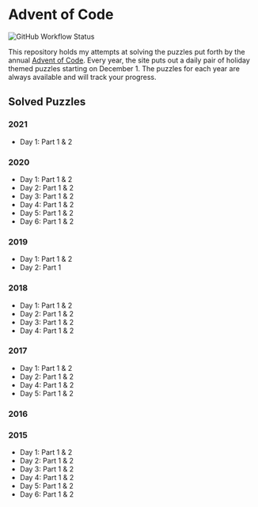 # Advent of Code
![GitHub Workflow Status](https://img.shields.io/github/workflow/status/sprak3000/advent-of-code/Run%20tests)

This repository holds my attempts at solving the puzzles put forth by the annual [Advent of Code](https://adventofcode.com/).
Every year, the site puts out a daily pair of holiday themed puzzles starting on December 1. The puzzles for each year
are always available and will track your progress.

## Solved Puzzles

### 2021
* Day 1: Part 1 & 2

### 2020
* Day 1: Part 1 & 2
* Day 2: Part 1 & 2
* Day 3: Part 1 & 2
* Day 4: Part 1 & 2
* Day 5: Part 1 & 2
* Day 6: Part 1 & 2

### 2019
* Day 1: Part 1 & 2
* Day 2: Part 1

### 2018
* Day 1: Part 1 & 2
* Day 2: Part 1 & 2
* Day 3: Part 1 & 2
* Day 4: Part 1 & 2

### 2017
* Day 1: Part 1 & 2
* Day 2: Part 1 & 2
* Day 4: Part 1 & 2
* Day 5: Part 1 & 2

### 2016

### 2015
* Day 1: Part 1 & 2
* Day 2: Part 1 & 2
* Day 3: Part 1 & 2
* Day 4: Part 1 & 2
* Day 5: Part 1 & 2
* Day 6: Part 1 & 2

